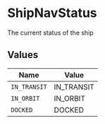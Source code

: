 # ShipNavStatus

The current status of the ship


## Values

| Name         | Value        |
| ------------ | ------------ |
| `IN_TRANSIT` | IN_TRANSIT   |
| `IN_ORBIT`   | IN_ORBIT     |
| `DOCKED`     | DOCKED       |